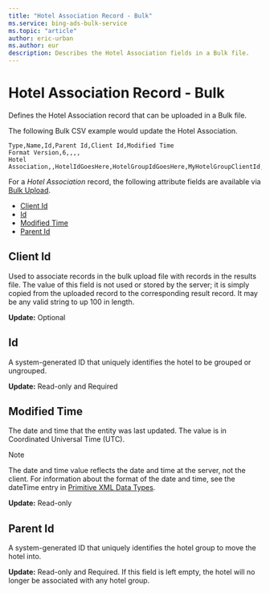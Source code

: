 ```yaml
---
title: "Hotel Association Record - Bulk"
ms.service: bing-ads-bulk-service
ms.topic: "article"
author: eric-urban
ms.author: eur
description: Describes the Hotel Association fields in a Bulk file. 
---
```

# Hotel Association Record - Bulk
Defines the Hotel Association record that can be uploaded in a Bulk file.  

The following Bulk CSV example would update the Hotel Association. 

```csv
Type,Name,Id,Parent Id,Client Id,Modified Time
Format Version,6,,,,
Hotel Association,,HotelIdGoesHere,HotelGroupIdGoesHere,MyHotelGroupClientId,
```

For a *Hotel Association* record, the following attribute fields are available via [Bulk Upload](bulk-download-upload.md#bulkupload). 

- [Client Id](#clientid)
- [Id](#id)
- [Modified Time](#modifiedtime)
- [Parent Id](#parentid)

## <a name="clientid"></a>Client Id
Used to associate records in the bulk upload file with records in the results file. The value of this field is not used or stored by the server; it is simply copied from the uploaded record to the corresponding result record. It may be any valid string to up 100 in length.

**Update:** Optional    

## <a name="id"></a>Id
A system-generated ID that uniquely identifies the hotel to be grouped or ungrouped.

**Update:** Read-only and Required  

## <a name="modifiedtime"></a>Modified Time
The date and time that the entity was last updated. The value is in Coordinated Universal Time (UTC).

> [!NOTE]
> The date and time value reflects the date and time at the server, not the client. For information about the format of the date and time, see the dateTime entry in [Primitive XML Data Types](https://go.microsoft.com/fwlink/?linkid=859198).

**Update:** Read-only  

## <a name="parentid"></a>Parent Id
A system-generated ID that uniquely identifies the hotel group to move the hotel into. 

**Update:** Read-only and Required. If this field is left empty, the hotel will no longer be associated with any hotel group. 
